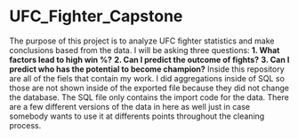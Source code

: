 # UFC_Fighter_Capstone
The purpose of this project is to analyze UFC fighter statistics and make conclusions based from the data.
I will be asking three questions:
**1. What factors lead to high win %?**
**2. Can I predict the outcome of fights?**
**3. Can I predict who has the potential to become champion?**
Inside this repository are all of the fiels that contain my work. I did aggregations inside of SQL so those are not shown inside of the exported file because they did not change the database. The SQL file only contains the import code for the data. There are a few different versions of the data in here as well just in case somebody wants to use it at differents points throughout the cleaning process.
